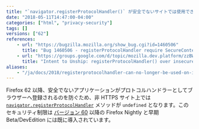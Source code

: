 ```yaml
---
title: "`navigator.registerProtocolHandler()` が安全でないサイトでは使用できなくなりました"
date: "2018-05-11T14:47:00-04:00"
categories: ["html", "privacy-security"]
tags: []
versions: ["62"]
references:
    - url: "https://bugzilla.mozilla.org/show_bug.cgi?id=1460506"
      title: "Bug 1460506 - registerProtocolHandler require SecureContext in stable"
    - url: "https://groups.google.com/d/topic/mozilla.dev.platform/zzBWOPMPPs0/discussion"
      title: "Intent to Unship: registerProtocolHandler() over insecure contexts"
aliases:
    - "/ja/docs/2018/registerprotocolhandler-can-no-longer-be-used-on-insecure-sites/"
---
```

Firefox 62 以降、安全でないアプリケーションがプロトコルハンドラーとしてブラウザーへ登録されるのを防ぐため、非 HTTPS サイト上では [`navigator.registerProtocolHandler`](https://developer.mozilla.org/ja/docs/Web/API/Navigator/registerProtocolHandler) メソッドが `undefined` となります。このセキュリティ制限は [バージョン 60](https://www.fxsitecompat.com/ja/docs/2018/support-for-registerprotocolhandler-on-insecure-sites-has-been-deprecated/) 以降の Firefox Nightly と早期 Beta/DevEdition には既に導入されています。
